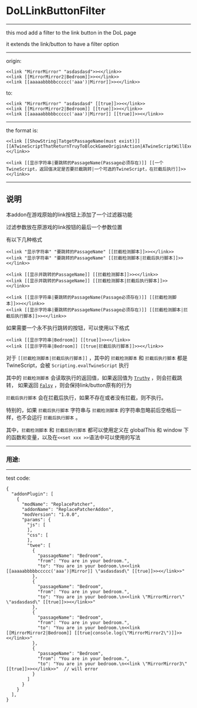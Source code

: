 # DoLLinkButtonFilter

---

this mod add a filter to the link button in the DoL page

it extends the link/button to have a filter option


---

origin:

```
<<link "MirrorMirror" "asdasdasd">><</link>>
<<link [[MirrorMirror2|Bedroom]]>><</link>>
<<link [[aaaaabbbbbccccc('aaa')|Mirror]]>><</link>>
```

to:

```
<<link "MirrorMirror" "asdasdasd" [[true]]>><</link>>
<<link [[MirrorMirror2|Bedroom]] [[true]]>><</link>>
<<link [[aaaaabbbbbccccc('aaa')|Mirror]] [[true]]>><</link>>
```

---

the format is:

```
<<link [[ShowString|TatgetPassageName(must exist)]] [[ATwineScriptThatReturnTruyToBlockGameOriginAction|ATwineScriptWillExecutAfterFilter]]>><</link>>
```

```
<<link [[显示字符串|要跳转的PassageName(Passage必须存在)]] [[一个TwineScript，返回值决定是否要拦截跳转|一个可选的TwineScript，在拦截后执行]]>><</link>>
```

---

## 说明

本addon在游戏原始的link按钮上添加了一个过滤器功能

过滤参数放在原游戏的link按钮的最后一个参数位置

有以下几种格式

```
<<link "显示字符串" "要跳转的PassageName" [[拦截检测脚本]]>><</link>>
<<link "显示字符串" "要跳转的PassageName" [[拦截检测脚本|拦截后执行脚本]]>><</link>>

<<link [[显示并跳转的PassageName]] [[拦截检测脚本]]>><</link>>
<<link [[显示并跳转的PassageName]] [[拦截检测脚本|拦截后执行脚本]]>><</link>>

<<link [[显示字符串|要跳转的PassageName(Passage必须存在)]] [[拦截检测脚本]]>><</link>>
<<link [[显示字符串|要跳转的PassageName(Passage必须存在)]] [[拦截检测脚本|拦截后执行脚本]]>><</link>>

```

如果需要一个永不执行跳转的按钮，可以使用以下格式

```
<<link [[显示字符串|Bedroom]] [[true]]>><</link>>
<<link [[显示字符串|Bedroom]] [[true|拦截后执行脚本]]>><</link>>
```

对于 `[[拦截检测脚本|拦截后执行脚本]]` ，其中的 `拦截检测脚本` 和 `拦截后执行脚本`
都是TwineScript，会被 `Scripting.evalTwineScript` 执行

其中的 `拦截检测脚本`
会读取执行的返回值，如果返回值为 [`Truthy`](https://developer.mozilla.org/zh-CN/docs/Glossary/Truthy) ，则会拦截跳转，
如果返回 [`Falsy`](https://developer.mozilla.org/zh-CN/docs/Glossary/Falsy) ，则会保持link/button原有的行为

`拦截后执行脚本` 会在拦截后执行，如果不存在或者没有拦截，则不执行。

特别的，如果 `拦截后执行脚本` 字符串与 `拦截检测脚本` 的字符串忽略前后空格后一样，也不会运行 `拦截后执行脚本` 。

其中，`拦截检测脚本` 和 `拦截后执行脚本` 都可以使用定义在 globalThis 和 window 下的函数和变量，以及在`<<set xxx >>`语法中可以使用的写法

---

### 用途:

---

test code:

```json5
{
  "addonPlugin": [
    {
      "modName": "ReplacePatcher",
      "addonName": "ReplacePatcherAddon",
      "modVersion": "1.0.0",
      "params": {
        "js": [
        ],
        "css": [
        ],
        "twee": [
          {
            "passageName": "Bedroom",
            "from": "You are in your bedroom.",
            "to": "You are in your bedroom.\n<<link [[aaaaabbbbbccccc('aaa')|Mirror]] \"asdasdasd\" [[true]]>><</link>>"
          },
          {
            "passageName": "Bedroom",
            "from": "You are in your bedroom.",
            "to": "You are in your bedroom.\n<<link \"MirrorMirror\" \"asdasdasd\" [[true]]>><</link>>"
          },
          {
            "passageName": "Bedroom",
            "from": "You are in your bedroom.",
            "to": "You are in your bedroom.\n<<link [[MirrorMirror2|Bedroom]] [[true|console.log(\"MirrorMirror2\")]]>><</link>>"
          },
          {
            "passageName": "Bedroom",
            "from": "You are in your bedroom.",
            "to": "You are in your bedroom.\n<<link \"MirrorMirror3\" [[true]]>><</link>>"  // will error
          }
        ]
      }
    }
  ],
}
```
